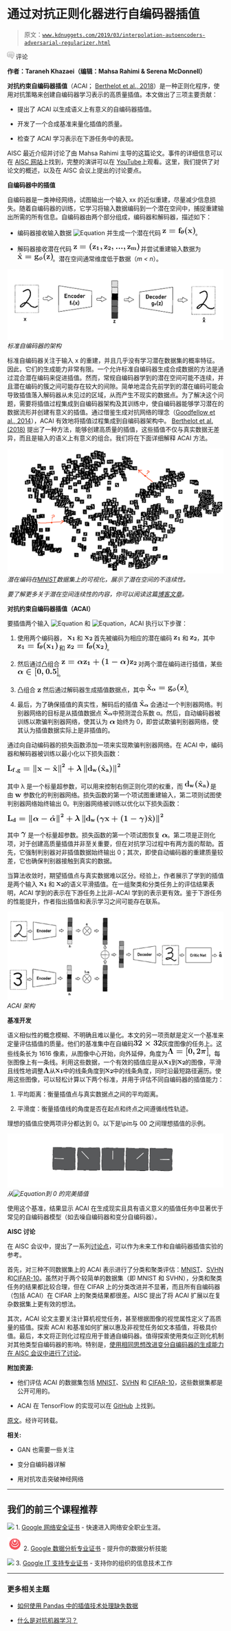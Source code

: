# 通过对抗正则化器进行自编码器插值

> 原文：[`www.kdnuggets.com/2019/03/interpolation-autoencoders-adversarial-regularizer.html`](https://www.kdnuggets.com/2019/03/interpolation-autoencoders-adversarial-regularizer.html)

![c](img/3d9c022da2d331bb56691a9617b91b90.png) 评论

**作者：Taraneh Khazaei（编辑：Mahsa Rahimi & Serena McDonnell）**

**对抗约束自编码器插值**（ACAI； [Berthelot et al., 2018](https://arxiv.org/abs/1807.07543)）是一种正则化程序，使用对抗策略来创建自编码器学习表示的高质量插值。本文做出了三项主要贡献：

+   提出了 ACAI 以生成语义上有意义的自编码器插值。

+   开发了一个合成基准来量化插值的质量。

+   检查了 ACAI 学习表示在下游任务中的表现。

AISC 最近介绍并讨论了由 Mahsa Rahimi 主导的这篇论文。事件的详细信息可以在 [AISC 网站](https://aisc.a-i.science/events/2019-02-07/)上找到，完整的演讲可以在 [YouTube](https://www.youtube.com/watch?v=FdeHlC4QiqA&t=2871s)上观看。这里，我们提供了对论文的概述，以及在 AISC 会议上提出的讨论要点。

**自编码器中的插值**

自编码器是一类神经网络，试图输出一个输入 xx 的近似重建，尽量减少信息损失。随着自编码器的训练，它学习将输入数据编码到一个潜在空间中，捕捉重建输出所需的所有信息。自编码器由两个部分组成，编码器和解码器，描述如下：

+   编码器接收输入数据 ![Equation](img/08a1766df96545e32fa0502988b63a06.png) 并生成一个潜在代码 ![Equation](img/452c25829bc32c9923984ddf8eb43fc5.png)。

+   解码器接收潜在代码 ![Equation](img/ef86bd01daa526febbb16ae8422410f5.png) 并尝试重建输入数据为 ![Equation](img/2fa129febcdcc7e0604d61daab66c3d8.png)。潜在空间通常维度低于数据（*m < n*）。

![](img/797a16d1970e8ea5e7caa7b8fd29343e.png)*标准自编码器的架构*

标准自编码器关注于输入 x 的重建，并且几乎没有学习潜在数据集的概率特征。因此，它们的生成能力非常有限。一个允许标准自编码器生成合成数据的方法是通过混合潜在编码来促进插值。然而，常规自编码器学到的潜在空间可能不连续，并且潜在编码的簇之间可能存在较大的间隙。简单地混合先前学到的潜在编码可能会导致插值落入解码器从未见过的区域，从而产生不现实的数据点。为了解决这个问题，需要将插值过程集成到自编码器架构及其训练中，使自编码器能够学习潜在的数据流形并创建有意义的插值。通过借鉴生成对抗网络的理念（[Goodfellow et al., 2014](https://papers.nips.cc/paper/5423-generative-adversarial-nets)），ACAI 有效地将插值过程集成到自编码器架构中。 [Berthelot et al. (2018)](https://arxiv.org/abs/1807.07543) 提出了一种方法，能够创建高质量的插值，这些插值不仅与真实数据无差异，而且是输入的语义上有意义的组合。我们将在下面详细解释 ACAI 方法。

![alt_text](img/70ed176d4a1a36cad0b2397f356e39d9.png)*潜在编码在[MNIST](http://yann.lecun.com/exdb/mnist/)数据集上的可视化，展示了潜在空间的不连续性。*

*要了解更多关于潜在空间连续性的内容，你可以阅读这篇[博客文章](https://towardsdatascience.com/intuitively-understanding-variational-autoencoders-1bfe67eb5daf)。*

**对抗约束自编码器插值（ACAI）**

要插值两个输入 ![Equation](img/b1c048a322cdd946dd237ec663a89591.png) 和 ![Equation](img/74990a2016e1ee9d8bbda70beada905e.png)，ACAI 执行以下步骤：

1.  使用两个编码器， ![Equation](img/0ed13cb405f614a66e1f5d11a70fe343.png) 和 ![Equation](img/1796c6ec8e88657dc036f34bea536f8d.png) 首先被编码为相应的潜在编码 ![Equation](img/b46e009f9938818ff1afc4d7a6fd45da.png) 和 ![Equation](img/58026cfc461745fdde6a8f91a04d58dc.png)，其中 ![Equation](img/8cf3e7845f3984dc469a57c79175e1b5.png) 和 ![Equation](img/11803a4badb4bcc13a9cf3d15e9ec1c7.png)。

1.  然后通过凸组合 ![Equation](img/d07e9dffa1acc972c7c4d01927acefc1.png) 对两个潜在编码进行插值，某些 ![Equation](img/39a12604c9cccd8b5ab9e2e4c42b13af.png)。

1.  凸组合 ![Equation](img/96e5cf2e6344fbc505bf80fe17c4865d.png) 然后通过解码器生成插值数据点，其中 ![Equation](img/27347138f718c2bdbe33ba946c7b53d6.png)。

1.  最后，为了确保插值的真实性，解码后的插值 ![方程](img/543b8d9d742e7610cfb57c36c2719dea.png)​ 会通过一个判别器网络。判别器网络的目标是从插值数据点 ![方程](img/543b8d9d742e7610cfb57c36c2719dea.png)​中预测混合系数 α。然后，自动编码器被训练以欺骗判别器网络，使其认为 ![方程](img/43e99db5ec6f22a289330e918c378936.png) 始终为 0，即尝试欺骗判别器网络，使其认为插值数据实际上是非插值的。

通过向自动编码器的损失函数添加一项来实现欺骗判别器网络。在 ACAI 中，编码器和解码器被训练以最小化以下损失函数：

![方程](img/d547dc6d6a4588c7763d028028ef4cdf.png)

其中 λ 是一个标量超参数，可以用来控制右侧正则化项的权重，而 ![方程](img/f8743f0ceed8189e9ae6c840b7674466.png) 是由 ![方程](img/60af46ed1b6f6b52591c7c61f7e33396.png) 参数化的判别器网络。损失函数的第一个项试图重建输入，第二项则试图使判别器网络始终输出 0。判别器网络被训练以优化以下损失函数：

![方程](img/b670d0df49217a7b220d7629c47ef497.png)

其中 ![方程](img/3ed6fc16fb7ad00b363f9819c310dc0b.png) 是一个标量超参数。损失函数的第一个项试图恢复 ![方程](img/43e99db5ec6f22a289330e918c378936.png)。第二项是正则化项，对于创建高质量插值并非至关重要，但在对抗学习过程中有两方面的帮助。首先，它强制判别器对非插值数据始终输出 0；其次，即使自动编码器的重建质量较差，它也确保判别器接触到真实的数据。

当算法收敛时，期望插值点与真实数据难以区分。经验上，作者展示了学到的插值是两个输入 ![方程](img/0ed13cb405f614a66e1f5d11a70fe343.png)​ 和 ![方程](img/1796c6ec8e88657dc036f34bea536f8d.png)​的语义平滑插值。在一组聚类和分类任务上的评估结果表明，ACAI 学到的表示在下游任务上比非-ACAI 学到的表示更有效。鉴于下游任务的性能提升，作者指出插值和表示学习之间可能存在联系。

![alt_text](img/6ff82a3742c8abff8495756ea7e843df.png)*ACAI 架构*

**基准开发**

语义相似性的概念模糊、不明确且难以量化。本文的另一项贡献是定义一个基准来定量评估插值的质量。他们的基准集中在自编码![Equation](img/9d3aa90567a62dd42e196dc3205ef57b.png)灰度图像的任务上。这些线条长为 1616 像素，从图像中心开始，向外延伸，角度为![Equation](img/2d7dacbe34efdfa4efa9ea4e17489a21.png)，每张图像上有一条线。利用这些数据，一个有效的插值应是从![Equation](img/0ed13cb405f614a66e1f5d11a70fe343.png)到![Equation](img/1796c6ec8e88657dc036f34bea536f8d.png)的图像，平滑且线性地调整![Equation](img/1f3886f59db4be974a13b9d9bafda729.png)从![Equation](img/0ed13cb405f614a66e1f5d11a70fe343.png)中的线条角度到![Equation](img/1796c6ec8e88657dc036f34bea536f8d.png)中的线条角度，同时沿最短路径遍历。使用这些图像，可以轻松计算以下两个标准，并用于评估不同自编码器的插值能力：

1.  平均距离：衡量插值点与真实数据点之间的平均距离。

1.  平滑度：衡量插值线的角度是否在起点和终点之间遵循线性轨迹。

理想的插值应使两项评分都达到 0。以下是\piπ与 00 之间理想插值的示例。

![alt_text](img/1e9a50982e67d482bb91e7917e096a3f.png)*从![Equation](img/bd8436edea644bce071fabf769a0fbf7.png)到 0 的完美插值*

使用这个基准，结果显示 ACAI 在生成现实且具有语义意义的插值任务中显著优于常见的自编码器模型（如去噪自编码器和变分自编码器）。

**AISC 讨论**

在 AISC 会议中，提出了一系列[讨论点](https://youtu.be/Tu3FqCD7-BY?t=3513)，可以作为未来工作和自编码器插值实验的参考。

首先，对三种不同数据集上的 ACAI 表示进行了分类和聚类评估：[MNIST](http://yann.lecun.com/exdb/mnist/)、[SVHN](http://ufldl.stanford.edu/housenumbers/)和[CIFAR-10](https://www.cs.toronto.edu/~kriz/cifar.html)。虽然对于两个较简单的数据集（即 MNIST 和 SVHN），分类和聚类任务的结果都比较合理，但在 CIFAR 上的分类改进并不显著，而且所有自编码器（包括 ACAI）在 CIFAR 上的聚类结果都很差。AISC 提出了将 ACAI 扩展以在复杂数据集上更有效的想法。

其次，ACAI 论文主要关注计算机视觉任务，甚至根据图像的视觉属性定义了高质量的插值。探索 ACAI 和基准如何扩展以惠及非视觉任务如文本插值，将极具价值。最后，本文将正则化过程应用于普通自编码器。值得探索使用类似正则化机制对其他类型自编码器的影响。特别是，[使用相同思想改进变分自编码器的生成能力在 AISC 会议中进行了讨论](https://youtu.be/Tu3FqCD7-BY?t=3574)。

**附加资源:**

+   他们评估 ACAI 的数据集包括 [MNIST](http://yann.lecun.com/exdb/mnist/)、[SVHN](http://ufldl.stanford.edu/housenumbers/) 和 [CIFAR-10](https://www.cs.toronto.edu/~kriz/cifar.html)，这些数据集都是公开可用的。

+   ACAI 在 TensorFlow 的实现可以在 [GitHub](https://github.com/brain-research/acai) 上找到。

[原文](https://aisc.a-i.science/blog/2019/acai-interpolation-autoencoders-adversarial-regularizer/)。经许可转载。

**相关:**

+   GAN 也需要一些关注

+   变分自编码器详解

+   用对抗攻击突破神经网络

* * *

## 我们的前三个课程推荐

![](img/0244c01ba9267c002ef39d4907e0b8fb.png) 1\. [Google 网络安全证书](https://www.kdnuggets.com/google-cybersecurity) - 快速进入网络安全职业生涯。

![](img/e225c49c3c91745821c8c0368bf04711.png) 2\. [Google 数据分析专业证书](https://www.kdnuggets.com/google-data-analytics) - 提升你的数据分析技能

![](img/0244c01ba9267c002ef39d4907e0b8fb.png) 3\. [Google IT 支持专业证书](https://www.kdnuggets.com/google-itsupport) - 支持你的组织的信息技术工作

* * *

### 更多相关主题

+   [如何使用 Pandas 中的插值技术处理缺失数据](https://www.kdnuggets.com/how-to-deal-with-missing-data-using-interpolation-techniques-in-pandas)

+   [什么是对抗机器学习？](https://www.kdnuggets.com/2022/03/adversarial-machine-learning.html)
